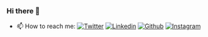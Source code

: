 ### Hi there 👋

<!--
**tohsin/tohsin** is a ✨ _special_ ✨ repository because its `README.md` (this file) appears on your GitHub profile.

Here are some ideas to get you started:

- 🔭 I’m currently working on ...
- 🌱 I’m currently learning ...
- 👯 I’m looking to collaborate on ...
- 🤔 I’m looking for help with ...
- 💬 Ask me about ...
- 📫 How to reach me: ...
- 😄 Pronouns: ...
- ⚡ Fun fact: ...
-->

- 📫 How to reach me: 
[![Twitter](https://imgur.com/XVWizm5.png)](https://twitter.com/tohsin_)
[![Linkedin](https://imgur.com/PXyIkWx.png)](https://www.linkedin.com/in/tosin-oseni/) 
[![Github](https://imgur.com/evWgFgB.png)](https://github.com/tohsin) 
[![Instagram](https://i.imgur.com/M6yBwxS.png)](https://github.com/tohsin) 
